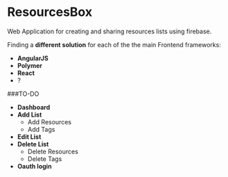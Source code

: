 # ResourcesBox
Web Application for creating and sharing resources lists using firebase.

Finding a **different solution** for each of the the main Frontend frameworks:
 - __AngularJS__
 - __Polymer__
 - __React__
 - ?

###TO-DO

+ __Dashboard__
+ __Add List__
  - Add Resources
  - Add Tags
+ __Edit List__
+ __Delete List__
  - Delete Resources
  - Delete Tags
+ __Oauth login__
